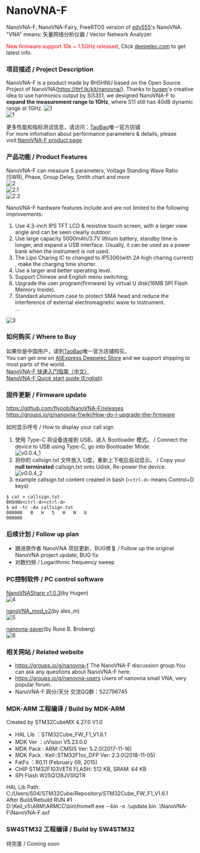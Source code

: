 # NanoVNA-F
NanoVNA-F, NanoVNA-Fairy, FreeRTOS version of [edy555](https://github.com/ttrftech/NanoVNA)'s NanoVNA.  
"VNA" means: 矢量网络分析仪器 / Vector Network Analyzer  

<font color=#FF0000 >New firmware support 10k ~ 1.5GHz released</font>, Click [deepelec.com](https://deepelec.com) to get latest info.

### 项目描述 / Project Description
NanoVNA-F is a product made by BH5HNU based on the Open Source Project of NanoVNA(https://ttrf.tk/kit/nanovna/).
Thanks to [hugen](https://github.com/hugen79/NanoVNA-H)'s creative idea to use harmonics output by Si5351, we designed NanoVNA-F to **expand the measurement range to 1GHz**, where S11 still has 40dB dynamic range at 1GHz.
![1](https://s2.imgsha.com/2020/01/01/VNA-F-ALI.png)  
![1](https://s2.imgsha.com/2020/03/26/DSC01292_1.jpg)  

更多性能和指标测试信息，请访问：[TaoBao](https://hamelec.taobao.com)唯一官方店铺  
For more infomation about performance parameters & details, please visit:[NanoVNA-F product page](https://www.aliexpress.com/item/4000402236126.html)  

### 产品功能 / Product Features
NanoVNA-F can measure S parameters, Voltage Standing Wave Ratio (SWR), Phase, Group Delay, Smith chart and more  
![2](https://s2.imgsha.com/2019/12/14/VNA-F_UHF.png)  
![2.1](https://s1.imgsha.com/2019/12/03/rf_demo_kit_circuit_1.png)  
![2.2](https://s1.imgsha.com/2019/12/03/rf_demo_kit_circuit_11.png)  

NanoVNA-F hardware features include and are not limited to the following improvements:  
1. Use 4.3-inch IPS TFT LCD & resistive touch screen, with a larger view angle and can be seen clearly outdoor.  
2. Use large capacity 5000mAh/3.7V lithium battery, standby time is longer, and expand a USB interface. Usually, it can be used as a power bank when the instrument is not used.  
3. The Lipo Charing IC to changed to IP5306(with 2A high charing current) , make the charging time shorter.  
4. Use a larger and better operating level.  
5. Support Chinese and English menu switching;  
6. Upgrade the user program(firmware) by virtual U disk(16MB SPI Flash Memory Inside).  
7. Standard aluminium case to protect SMA head and reduce the interference of external electromagnetic wave to instrument.  
...  

![3](https://s2.imgsha.com/2020/05/04/NanoVNA-F_block_diagram_2.png)  

### 如何购买 / Where to Buy
如果你是中国用户，请到[TaoBao](https://hamelec.taobao.com)唯一官方店铺购买。  
You can get one on [AliExpress Deepelec Store](https://deepelec.aliexpress.com) and we support shipping to most parts of the world.  
[NanoVNA-F 快速入门指南（中文）](http://www.deepelec.com/files/NanoVNA-F_Menu_Structure_Quick_start_guide_v2.0_zh-cn.pdf)  
[NanoVNA-F Quick start guide (English)](http://www.deepelec.com/files/NanoVNA-F_Menu_Structure_Quick_start_guide_v2.0.pdf)  

### 固件更新 / Firmware update
https://github.com/flyoob/NanoVNA-F/releases
https://groups.io/g/nanovna-f/wiki/How-do-I-upgrade-the-firmware

如何显示呼号 / How to display your call sign
1. 使用 Type-C 将设备连接到 USB，进入 Bootloader 模式。 / Connect the device to USB using Type-C, go into Bootloader Mode.  
![v0.0.4_1](https://s1.imgsha.com/2019/10/30/v0.0.4_3.png)
2. 将你的 callsign.txt 文件放入 U盘，重新上下电后自动显示。 / Copy your **null terminated** callsign.txt onto Udisk, Re-power the device.  
![v0.0.4_2](https://s2.imgsha.com/2020/02/03/shot_logo1.png)
3. example callsign.txt content created in bash (`<ctrl-d>` means Control+D keys)
```
$ cat > callsign.txt
BH5HNU<ctrl-d><ctrl-d>
$ od -tc -Ax callsign.txt
000000   B   H   5   H   N   U
000006
```
### 后续计划 / Follow up plan
* 跟进原作者 NanoVNA 项目更新，BUG修复 / Follow up the original NanoVNA project update, BUG fix
* 对数扫频 / Logarithmic frequency sweep

### PC控制软件 / PC control software
[NanoVNASharp v1.0.3](http://www.deepelec.com/files/NanoVNASharp.zip)(by Hugen)  
![4](https://s1.imgsha.com/2019/10/07/NanoVNASharp.jpg)

[nanoVNA_mod_v2](http://www.deepelec.com/files/nanoVNA_mod_v2.zip)(by alex_m)  
![5](https://s1.imgsha.com/2019/10/07/nanoVNA_mod_v2.jpg)

[nanovna-saver](https://github.com/mihtjel/nanovna-saver/releases)(by Rune B. Broberg)  
![6](https://s1.imgsha.com/2019/10/07/nanovna-saver.v0.1.0.jpg)

### 相关网站 / Related website
* https://groups.io/g/nanovna-f The NanoVNA-F discussion group.You can ask any questions about NanoVNA-F here.
* https://groups.io/g/nanovna-users Users of nanovna small VNA, very popular forum.
* NanoVNA-F 网分/天分 交流QQ群：522796745

### MDK-ARM 工程编译 / Build by MDK-ARM
Created by STM32CubeMX 4.27.0 V1.0
* HAL Lib  ：STM32Cube_FW_F1_V1.6.1
* MDK Ver  ：uVision V5.23.0.0
* MDK Pack : ARM::CMSIS Ver: 5.2.0(2017-11-16)
* MDK Pack : Keil::STM32F1xx_DFP Ver: 2.3.0(2018-11-05)
* FatFs    ：R0.11 (February 09, 2015)
* CHIP
STM32F103VET6 FLASH: 512 KB, SRAM: 64 KB
* SPI Flash
W25Q128JVSIQTR

HAL Lib Path: C:/Users/S04/STM32Cube/Repository/STM32Cube_FW_F1_V1.6.1  
After Build/Rebuild RUN #1  
D:\Keil_v5\ARM\ARMCC\bin\fromelf.exe --bin -o .\update.bin .\NanoVNA-F\NanoVNA-F.axf  

### SW4STM32 工程编译 / Build by SW4STM32
待完善 / Coming soon
